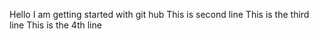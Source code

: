 Hello I am getting started with git hub
This is second line 
This is the third line 
This is the 4th line 
